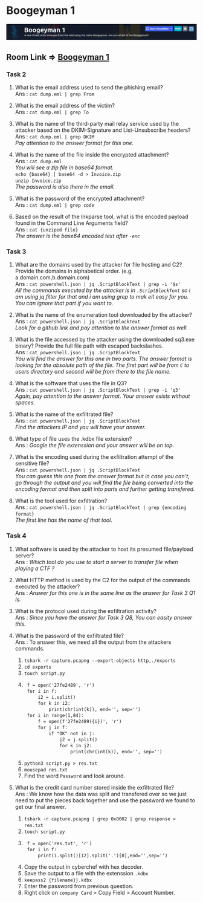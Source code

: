 # Boogeyman 1  
![Logo](./Screenshot%202023-04-17%20at%205.42.33%20PM.png)
## Room Link => [Boogeyman 1](https://tryhackme.com/room/boogeyman1)  

### Task 2  
1. What is the email address used to send the phishing email?  
Ans : `cat dump.eml | grep From`  

2. What is the email address of the victim?  
Ans : `cat dump.eml | grep To`  

3. What is the name of the third-party mail relay service used by the attacker based on the DKIM-Signature and 
List-Unsubscribe headers?  
Ans : `cat dump.eml | grep DKIM`  
*Pay attention to the answer format for this one.*  

4. What is the name of the file inside the encrypted attachment?  
Ans : `cat dump.eml`  
*You will see a zip file in base64 format.*  
`echo {base64} | base64 -d > Invoice.zip`  
`unzip Invoice.zip`  
*The password is also there in the email.*

5. What is the password of the encrypted attachment?  
Ans : `cat dump.eml | grep code`  

6. Based on the result of the lnkparse tool, what is the encoded payload found in the Command Line Arguments 
field?  
Ans : `cat {unziped file}`  
*The answer is the base64 encoded text after `-enc`*  

### Task 3  
1. What are the domains used by the attacker for file hosting and C2? Provide the domains in alphabetical order. 
(e.g. a.domain.com,b.domain.com)  
Ans : `cat powershell.json | jq .ScriptBlockText | grep -i '$s'`  
*All the commands executed by the attacker is in `.ScriptBlockText` so i am using jq filter for that and i am 
using grep to mak eit easy for you. You can ignore that part if you want to.*  

2. What is the name of the enumeration tool downloaded by the attacker?  
Ans : `cat powershell.json | jq .ScriptBlockText`  
*Look for a github link and pay attention to the answer format as well.*  

3. What is the file accessed by the attacker using the downloaded sq3.exe binary? Provide the full file path with 
escaped backslashes.  
Ans : `cat powershell.json | jq .ScriptBlockText`  
*You will find the answer for this one in two parts. The answer format is looking for the absolute path of the 
file. The first part will be from `C` to users directory and second will be from there to the file name.*  

4. What is the software that uses the file in Q3?  
Ans : `cat powershell.json | jq .ScriptBlockText | grep -i 'q3'`  
*Again, pay attention to the answer format. Your answer exists without spaces.*  

5. What is the name of the exfiltrated file?  
Ans : `cat powershell.json | jq .ScriptBlockText`  
*Find the attackers IP and you will have your answer.*

6. What type of file uses the .kdbx file extension?  
Ans : *Google the file extenssion and your answer will be on top.*  

7. What is the encoding used during the exfiltration attempt of the sensitive file?  
Ans : `cat powershell.json | jq .ScriptBlockText`  
*You can guess this one from the answer format but in case you can't, go through the output and you will find the 
file being converted into the encoding format and then split into parts and further getting transfered.*  

8. What is the tool used for exfiltration?  
Ans : `cat powershell.json | jq .ScriptBlockText | grep {encoding format}`  
*The first line has the name of that tool.*  

### Task 4  
1. What software is used by the attacker to host its presumed file/payload server?  
Ans : *Which tool do you use to start a server to transfer file when playing a CTF ?*  

2. What HTTP method is used by the C2 for the output of the commands executed by the attacker?  
Ans : *Answer for this one is in the same line as the answer for Task 3 Q1 is.*  

3. What is the protocol used during the exfiltration activity?  
Ans : *Since you have the answer for Task 3 Q8, You can easity answer this.*  

4. What is the password of the exfiltrated file?  
Ans : To answer this, we need all the output from the attackers commands.  
    1. `tshark -r capture.pcapng --export-objects http,./exports`  
    2. `cd exports`
    3. `touch script.py`
    4. ```
        f = open('27fe2489', 'r')
        for i in f:
            i2 = i.split()
            for k in i2:
                print(chr(int(k)), end='', sep='')
        for i in range(1,84):
            f = open(f'27fe2489({i})', 'r')
            for j in f:
                if "OK" not in j:
                    j2 = j.split()
                    for k in j2:
                        print(chr(int(k)), end='', sep='')
        ```  
    5. `python3 script.py > res.txt`
    6. `mousepad res.txt`
    7. Find the word `Password` and look around.

5. What is the credit card number stored inside the exfiltrated file?  
Ans : We know how the data was split and transfered over so we just need to put the pieces back together and use 
the password we found to get our final answer.  
    1. `tshark -r capture.pcapng | grep 0x0002 | grep response > res.txt`  
    2. `touch script.py`  
    3. ```
        f = open('res.txt', 'r')
        for i in f:
            print(i.split()[12].split('.')[0],end='',sep='')
        ```  
    4. Copy the output in cyberchef with hex decoder.
    5. Save the output to a file with the extenssion `.kdbx`  
    6. `keepass2 {filename}}.kdbx`
    7. Enter the password from previous question.
    8. Right click on `company Card` > Copy Field > Account Number.
